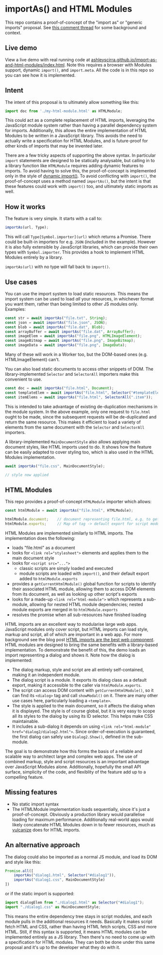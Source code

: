 # importAs() and HTML Modules
This repo contains a proof-of-concept of the "import as" or "generic imports" proposal. See [this comment thread](https://github.com/w3c/webcomponents/issues/645) for some background and context.

## Live demo
View a live demo with real running code at [ashleyscirra.github.io/import-as-and-html-modules/index.html](https://ashleyscirra.github.io/import-as-and-html-modules/index.html). Note this requires a browser with Modules support, dynamic `import()`, and `import.meta`. All the code is in this repo so you can see how it is implemented.

## Intent
The intent of this proposal is to ultimately allow something like this:

```js
import doc from './my-html-module.html' as HTMLModule;
```

This could act as a complete replacement of HTML imports, leveraging the JavaScript module system rather than having a parallel dependency system for imports. Additionally, this allows the entire implementation of HTML Modules to be written in a JavaScript library. This avoids the need to actually write a specification for HTML Modules, and is future-proof for other kinds of imports that may be invented later.

There are a few tricky aspects of supporting the above syntax. In particular `import` statements are designed to be statically analysable, but calling in to a library function like `HTMLModule` requires adding dynamic features to imports. To avoid having to solve this, the proof-of-concept is implemented only in the style of [dynamic import()](https://github.com/tc39/proposal-dynamic-import). To avoid conflicting with `import()`, the proof-of-concept uses a method named `importAs()`, but the intent is that these features could work with `import()` too, and ultimately static imports as well.

## How it works
The feature is very simple. It starts with a call to:

```js
importAs(url, Type);
```

This will call `Type[Symbol.importer](url)` which returns a Promise. There could be built-in importers for e.g. `JSON` (included in the example). However it is also fully extensible by JavaScript libraries, which can provide their own types with `Symbol.importer`. This provides a hook to implement HTML Modules entirely by a library.

`importAs(url)` with no type will fall back to `import()`.

## Use cases
You can use the import system to load static resources. This means the import system can be used to load *all* your resources, in whichever format you want them, rather than being limited to other JS modules only. Examples:

```js
const str = await importAs("file.txt", String);
const json = await importAs("file.json", JSON);
const blob = await importAs("file.dat", Blob);
const arrayBuffer = await importAs("file.dat", ArrayBuffer);
const imageElem = await importAs("file.png", HTMLImageElement);
const imageBitmap = await importAs("file.png", ImageBitmap);
const imageData = await importAs("file.png", ImageData);
```

Many of these will work in a Worker too, but the DOM-based ones (e.g. HTMLImageElement) can't.

You can also load static documents to access other snippets of DOM. The library-implemented `Selector` and `SelectorAll` importers make this convenient to use.

```js
const doc = await importAs("file.html", Document);
const templateElem = await importAs("file.html", Selector("#templateElem"));
const itemElems = await importAs("file.html", SelectorAll(".item"));
```

This is intended to take advantage of existing de-duplication mechanisms in the module system. In the above example, only one request to `file.html` ought to be made, since the subsequent requests will be de-duplicated and return the same resource. This makes it efficient to load a variety of elements from the same document with the `Selector` and `SelectorAll` importers.

A library-implemented `MainDocumentStyle` also allows applying main document styles, like HTML imports used to do. It shows how the feature can be easily adapted to cover styling too, which is also used in the HTML Modules implementation.

```js
await importAs("file.css", MainDocumentStyle);

// style now applied
```

## HTML Modules
This repo provides a proof-of-concept `HTMLModule` importer which allows:

```js
const htmlModule = await importAs("file.html", HTMLModule);

htmlModule.document;    // document representing file.html, e.g. to get elements
htmlModule.exports;     // Map of tag -> default export for script modules in file.html
```

HTML Modules are implemented similarly to HTML imports. The implementation does the following:

- loads "file.html" as a document
- looks for `<link rel="stylesheet">` elements and applies them to the main document style
- looks for `<script src="...">` 
  - classic scripts are simply loaded and executed
  - module scripts are loaded with `import()`, and their default export added to `htmlModule.exports`
- provides a `getCurrentHtmlModule()` global function for scripts to identify their associated HTML module, allowing them to access DOM elements from its document, as well as looking up other script's exports
- looks for a made-up `<link rel="html-module">` which represents a sub-module, allowing for nested HTML module dependencies; nested module exports are merged in to `htmlModule.exports`
- resolves the promise when all sub-resources have finished loading

HTML imports are an excellent way to modularise large web apps. JavaScript modules only cover script, but HTML imports can load style, markup and script, all of which are important in a web app. For more background see the blog post [HTML imports are the best web component](https://www.scirra.com/blog/ashley/34/html-imports-are-the-best-web-component). HTML modules are designed to bring the same benefits with a library-based implementation. To demonstrate the benefit of this, the demo loads an import representing a dialog and shows it. Note how the dialog is implemented:

- The dialog markup, style and script are all entirely self-contained, making it an independent module.
- The dialog script is a module. It exports its dialog class as a default export, making it accessible to the caller via `htmlModule.exports`.
- The script can access DOM content with `getCurrentHtmlModule()`, so it can find its `<dialog>` tag and call `showModal()` on it. There are many other use cases here, particularly loading a `<template>`.
- The style is applied to the main document, so it affects the dialog when it is displayed. The style is of course global, but it is very easy to scope all its styles to the dialog by using its ID selector. This helps make CSS maintainable.
- It includes a sub-dialog it depends on using `<link rel="html-module" href="dialog2/dialog2.html">`. Since order-of-execution is guaranteed, the first dialog can safely use `Dialog2.Show()`, defined in the sub-module.

The goal is to demonstrate how this forms the basis of a reliable and scalable way to architect large and complex web apps. The use of combined markup, style and script resources is an important advantage over JavaScript Modules alone. Additionally, hopefully the small API surface, simplicity of the code, and flexiblity of the feature add up to a compelling feature.

## Missing features
- No static import syntax
- The HTMLModule implementation loads sequentially, since it's just a proof-of-concept. Obviously a production library would parallelise loading for maximum performance. Additionally real-world apps would likely concatenate HTML Modules down in to fewer resources, much as [vulcanize](https://www.npmjs.com/package/vulcanize) does for HTML imports.

## An alternative approach
The dialog could also be imported as a normal JS module, and load its DOM and style like this:

```js
Promise.all([
	importAs("dialog1.html", Selector("#dialog1")),
	importAs("dialog1.css", MainDocumentStyle)
])
```

or if the static import is supported:

```js
import dialogElem from "./dialog1.html" as Selector("#dialog1");
import "./dialog1.css" as MainDocumentStyle;
```

This means the entire dependency tree stays in script modules, and each module pulls in the additional resources it needs. Basically it makes script fetch HTML and CSS, rather than having HTML fetch scripts, CSS and more HTML. Still, if this syntax is supported, it means HTML modules can be implemented entirely as a JS library. Then there's no need to come up with a specification for HTML modules. They can both be done under this same proposal and it's up to the developer what they do with it.
